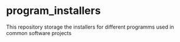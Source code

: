 # program_installers
This repository storage the installers for different programms used in common software projects
